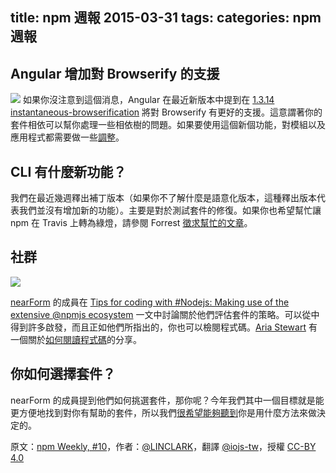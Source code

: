 title: npm 週報 2015-03-31
tags:
categories: npm 週報
---

## Angular 增加對 Browserify 的支援

![](https://40.media.tumblr.com/356647e1c5f5d0b39e7cc34c345cbd12/tumblr_inline_nm34lv74av1t68bpr_500.png)
如果你沒注意到這個消息，Angular 在最近新版本中提到在 [1.3.14 instantaneous-browserification](https://github.com/angular/angular.js/blob/master/CHANGELOG.md#1314-instantaneous-browserification-2015-02-24) 將對 Browserify 有更好的支援。這意謂著你的套件相依可以幫你處理一些相依樹的問題。如果要使用這個新個功能，對模組以及應用程式都需要做一些[調整](http://blog.npmjs.org/post/114584444410/using-angulars-new-improved-browserify-support)。

## CLI 有什麼新功能？

我們在最近幾週釋出補丁版本（如果你不了解什麼是語意化版本，這種釋出版本代表我們並沒有增加新的功能）。主要是對於測試套件的修復。如果你也希望幫忙讓 npm 在 Travis 上轉為綠燈，請參閱 Forrest [徵求幫忙的文章](https://twitter.com/othiym23/status/579103004797706240)。

## 社群

![](https://40.media.tumblr.com/827f89a5e2dd3c248c0839a19daca871/tumblr_inline_nm35skh1CG1t68bpr_500.png)

[nearForm](http://www.nearform.com/) 的成員在 [Tips for coding with #Nodejs: Making use of the extensive @npmjs ecosystem](http://www.nearform.com/nodecrunch/coding-with-nodejs/) 一文中討論關於他們評估套件的策略。可以從中得到許多啟發，而且正如他們所指出的，你也可以檢閱程式碼。[Aria Stewart](https://twitter.com/aredridel) 有一個關於[如何閱讀程式碼](https://github.com/aredridel/how-to-read-code/blob/master/how-to-read-code.md)的分享。

## 你如何選擇套件？

nearForm 的成員提到他們如何挑選套件，那你呢？今年我們其中一個目標就是能更方便地找到對你有幫助的套件，所以我們[很希望能夠聽到](http://blog.npmjs.org/post/115128654255/how-do-you-choose-packages)你是用什麼方法來做決定的。

原文：[npm Weekly, #10](http://blog.npmjs.org/post/115129655415/npm-weekly-10)，作者：[@LINCLARK](http://linclark.tumblr.com/)，翻譯 [@iojs-tw](https://github.com/iojs/iojs-tw)，授權 [CC-BY 4.0](https://creativecommons.org/licenses/by/4.0/deed.zh_TW)
